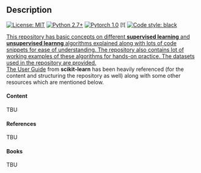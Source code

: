 ## Description


[![License: MIT](https://img.shields.io/badge/License-MIT-yellow.svg)](https://github.com/JavierAntoran/Bayesian-Neural-Networks/blob/master/LICENSE)
[![Python 2.7+](https://img.shields.io/badge/python-2.7+-blue.svg)](https://www.python.org/downloads/release/python-2716/)
[![Pytorch 1.0](https://img.shields.io/badge/pytorch-1.0.1-blue.svg)](https://pytorch.org/)
[![
<a href="https://github.com/psf/black"><img src="https://img.shields.io/badge/code%20style-black-000000.svg" alt="Code style: black">

This repository has basic concepts on different **supervised learning** and **unsupervised learnng** algorithms explained along with lots of code snippets for ease of understanding. The repository also contains lot of working examples of these algorithms for hands-on practice. The datasets used in the repository are provided.
<br>The [User Guide](https://scikit-learn.org/stable/user_guide.html) from **scikit-learn** has been heavily referenced (for the content and structuring the repository as well) along with some other resources which are mentioned below.

#### Content
TBU

#### References
TBU

#### Books
TBU
